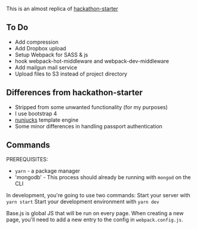 This is an almost replica of [hackathon-starter](https://github.com/sahat/hackathon-starter)


## To Do

* Add compression
* Add Dropbox upload
* Setup Webpack for SASS & js
* hook webpack-hot-middleware and webpack-dev-middleware
* Add mailgun mail service
* Upload files to S3 instead of project directory

## Differences from hackathon-starter

* Stripped from some unwanted functionality (for my purposes)
* I use bootstrap 4
* [nunjucks](https://mozilla.github.io/nunjucks/) template engine
* Some minor differences in handling passport authentication

## Commands

PREREQUISITES:
*  `yarn` - a package manager
* 'mongodb' - This process should already be running with `mongod` on the CLI

In development, you're going to use two commands:
Start your server with `yarn start`
Start your development environment with `yarn dev`

Base.js is global JS that will be run on every page.
When creating a new page, you'll need to add a new entry to the config in `webpack.config.js`.

